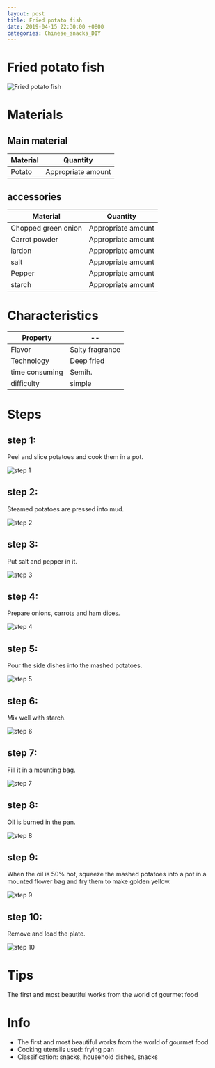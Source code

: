 ```yaml
---
layout: post
title: Fried potato fish
date: 2019-04-15 22:30:00 +0800
categories: Chinese_snacks_DIY
---
```


# Fried potato fish

![Fried potato fish]({{site.baseurl}}/img/403415/403415.jpg)

# Materials


## Main material

Material|Quantity
--|--
Potato|Appropriate amount

## accessories

Material|Quantity
--|--
Chopped green onion|Appropriate amount
Carrot powder|Appropriate amount
lardon|Appropriate amount
salt|Appropriate amount
Pepper|Appropriate amount
starch|Appropriate amount

# Characteristics

Property|--
--|--
Flavor|Salty fragrance
Technology|Deep fried
time consuming|Semih.
difficulty|simple

# Steps

## step 1:

Peel and slice potatoes and cook them in a pot.

![step 1]({{site.baseurl}}/img/403415/1.jpg)

## step 2:

Steamed potatoes are pressed into mud.

![step 2]({{site.baseurl}}/img/403415/2.jpg)

## step 3:

Put salt and pepper in it.

![step 3]({{site.baseurl}}/img/403415/3.jpg)

## step 4:

Prepare onions, carrots and ham dices.

![step 4]({{site.baseurl}}/img/403415/4.jpg)

## step 5:

Pour the side dishes into the mashed potatoes.

![step 5]({{site.baseurl}}/img/403415/5.jpg)

## step 6:

Mix well with starch.

![step 6]({{site.baseurl}}/img/403415/6.jpg)

## step 7:

Fill it in a mounting bag.

![step 7]({{site.baseurl}}/img/403415/7.jpg)

## step 8:

Oil is burned in the pan.

![step 8]({{site.baseurl}}/img/403415/8.jpg)

## step 9:

When the oil is 50% hot, squeeze the mashed potatoes into a pot in a mounted flower bag and fry them to make golden yellow.

![step 9]({{site.baseurl}}/img/403415/9.jpg)

## step 10:

Remove and load the plate.

![step 10]({{site.baseurl}}/img/403415/10.jpg)

# Tips

The first and most beautiful works from the world of gourmet food

# Info

- The first and most beautiful works from the world of gourmet food
- Cooking utensils used: frying pan
- Classification: snacks, household dishes, snacks